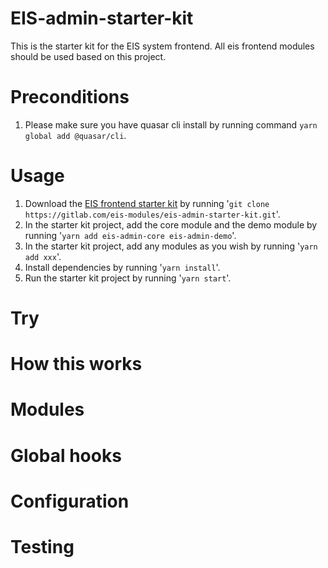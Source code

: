 # EIS-admin-starter-kit
This is the starter kit for the EIS system frontend. All eis frontend modules should be used based on this project.

# Preconditions
1. Please make sure you have quasar cli install by running command `yarn global add @quasar/cli`.

# Usage
1. Download the [EIS frontend starter kit](https://www.npmjs.com/package/eis-admin-starter-kit) by running '`git clone https://gitlab.com/eis-modules/eis-admin-starter-kit.git`'.
3. In the starter kit project, add the core module and the demo module by running '`yarn add eis-admin-core eis-admin-demo`'.
4. In the starter kit project, add any modules as you wish by running '`yarn add xxx`'.
5. Install dependencies by running '`yarn install`'.
6. Run the starter kit project by running '`yarn start`'.

# Try
# How this works
# Modules
# Global hooks
# Configuration
# Testing